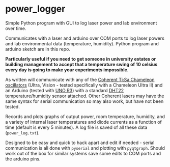# power_logger
Simple Python program with GUI to log laser power and lab environment over time. 

Communicates with a laser and arduino over COM ports to log laser powers and lab environmental data (temperature, humidity). Python program and arduino sketch are in this repo. 


**Particularly useful if you need to get someone in university estates or building management to accept that a temperature swing of 10 celsius every day is going to make your experiments impossible.** 

As written will communicate with any of the [Coherent Ti:Sa Chameleon oscillators](https://www.coherent.com/lasers/oscillators/chameleon-ultra) (Ultra, Vision - tested specifically with a Chameleon Ultra II) and an Arduino (tested with [UNO R3](https://docs.arduino.cc/hardware/uno-rev3/)) with a standard [DHT22](https://thepihut.com/products/dht22-temperature-humidity-sensor-extras?srsltid=AfmBOoq4cPjbaSiShY9x_hGCs3yee1YSXKDcMNmTch24NBZMWcFC0K9k) temperature/humidity sensor attached. Other Coherent lasers may have the same syntax for serial communication so may also work, but have not been tested.

Records and plots graphs of output power, room temperature, humidity, and a variety of internal laser temperatures and diode currents as a function of time (default is every 5 minutes). A log file is saved of all these data (`power_log.txt`). 



Designed to be easy and quick to hack apart and edit if needed - serial communication is all done with `pyserial` and plotting with `pyqtgraph`. Should work out of the box for similar systems save some edits to COM ports and the arduino pins. 

